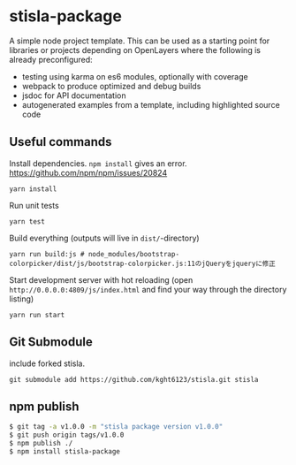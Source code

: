 # stisla-package

A simple node project template. This can be used as a starting point for
libraries or projects depending on OpenLayers where the following is already
preconfigured:

* testing using karma on es6 modules, optionally with coverage
* webpack to produce optimized and debug builds
* jsdoc for API documentation
* autogenerated examples from a template, including highlighted source code

## Useful commands

Install dependencies. `npm install` gives an error. https://github.com/npm/npm/issues/20824

    yarn install

Run unit tests

    yarn test

Build everything (outputs will live in `dist/`-directory)

    yarn run build:js # node_modules/bootstrap-colorpicker/dist/js/bootstrap-colorpicker.js:11のjQueryをjqueryに修正

Start development server with hot reloading (open `http://0.0.0.0:4809/js/index.html` and find your way through the directory listing)

    yarn run start

## Git Submodule

include forked stisla.

    git submodule add https://github.com/kght6123/stisla.git stisla

## npm publish

```sh
$ git tag -a v1.0.0 -m "stisla package version v1.0.0"
$ git push origin tags/v1.0.0
$ npm publish ./
$ npm install stisla-package
```